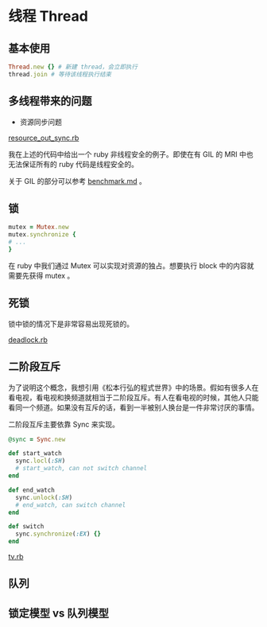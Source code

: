 # 线程 Thread

## 基本使用

```ruby
Thread.new {} # 新建 thread，会立即执行
thread.join # 等待该线程执行结束
```

## 多线程带来的问题

- 资源同步问题

[resource_out_sync.rb](src/resource_out_sync.rb)

我在上述的代码中给出一个 ruby 非线程安全的例子。即使在有 GIL 的 MRI 中也无法保证所有的 ruby 代码是线程安全的。

关于 GIL 的部分可以参考 [benchmark.md](../../benchmark/benchmark.md) 。

## 锁

```ruby
mutex = Mutex.new
mutex.synchronize {
# ...
}
```

在 ruby 中我们通过 Mutex 可以实现对资源的独占。想要执行 block 中的内容就需要先获得 mutex 。

## 死锁

锁中锁的情况下是非常容易出现死锁的。

[deadlock.rb](src/deadlock.rb)

## 二阶段互斥

为了说明这个概念，我想引用《松本行弘的程式世界》中的场景。假如有很多人在看电视，看电视和换频道就相当于二阶段互斥。有人在看电视的时候，其他人只能看同一个频道。如果没有互斥的话，看到一半被别人换台是一件非常讨厌的事情。

二阶段互斥主要依靠 Sync 来实现。

```ruby
@sync = Sync.new

def start_watch
  sync.locl(:SH)
  # start_watch, can not switch channel
end

def end_watch
  sync.unlock(:SH)
  # end_watch, can switch channel
end

def switch
  sync.synchronize(:EX) {}
end
```

[tv.rb](src/tv.rb)

## 队列

## 锁定模型 vs 队列模型
